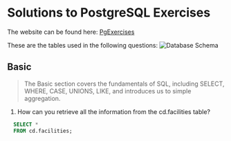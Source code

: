 # Solutions to PostgreSQL Exercises
The website can be found here: [PgExercises](https://pgexercises.com/)

These are the tables used in the following questions:
![Database Schema](https://user-images.githubusercontent.com/51142303/169714255-851da143-4fdf-4c57-b10c-932e659c5698.png)
<br>

## Basic 
> The Basic section covers the fundamentals of SQL, including SELECT, WHERE, CASE, UNIONS, LIKE, and introduces us to simple aggregation. <br>
1. How can you retrieve all the information from the cd.facilities table?
  ``` SQL
    SELECT *
    FROM cd.facilities;
  ```
